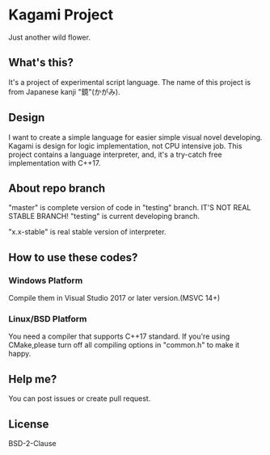 # Kagami Project

Just another wild flower.

## What's this?
It's a project of experimental script language. The name of this project is from Japanese kanji "鏡"(かがみ).

## Design
I want to create a simple language for easier simple visual novel developing. Kagami is design for logic 
implementation, not CPU intensive job. This project contains a language interpreter, and, it's a try-catch 
free implementation with C++17.

## About repo branch
"master" is complete version of code in "testing" branch. IT'S NOT REAL STABLE BRANCH! "testing" is current developing branch.

"x.x-stable" is real stable version of interpreter. 

## How to use these codes?

### Windows Platform
Compile them in Visual Studio 2017 or later version.(MSVC 14+)

### Linux/BSD Platform
You need a compiler that supports C++17 standard. If you're using CMake,please turn off all compiling 
options in "common.h" to make it happy.

## Help me?
You can post issues or create pull request.

## License
BSD-2-Clause
